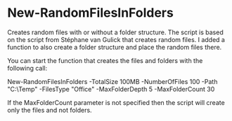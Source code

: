 
# New-RandomFilesInFolders

Creates random files with or without a folder structure. The script is based on the script from Stéphane van Gulick that creates random files. I added a function to also create a folder structure and place the random files there.

You can start the function that creates the files and folders with the following call:

New-RandomFilesInFolders -TotalSize 100MB -NumberOfFiles 100 -Path "C:\Temp" -FilesType "Office" -MaxFolderDepth 5 -MaxFolderCount 30

If the MaxFolderCount parameter is not specified then the script will create only the files and not folders.
